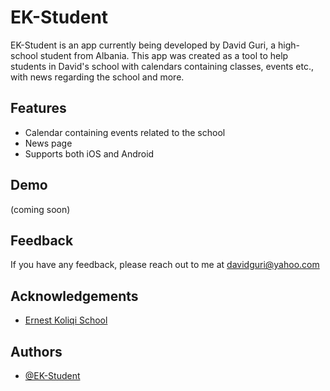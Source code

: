 # EK-Student

EK-Student is an app currently being developed by David Guri, a high-school student from Albania. This app was created as a tool to help students in David's school with calendars containing classes, events etc., with news regarding the school and more.


## Features

- Calendar containing events related to the school
- News page
- Supports both iOS and Android


## Demo

(coming soon)


## Feedback

If you have any feedback, please reach out to me at davidguri@yahoo.com


## Acknowledgements

 - [Ernest Koliqi School](https://ernestkoliqi.com)


## Authors

- [@EK-Student](https://github.com/EK-Student)
